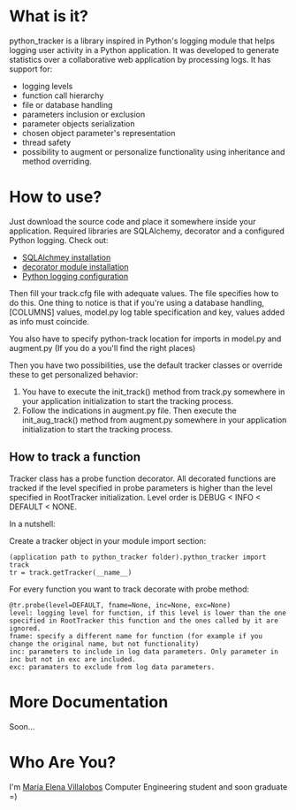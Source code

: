 What is it?
========
python_tracker is a library inspired in Python's logging module that helps logging user activity in a Python application.
It was developed to generate statistics over a collaborative web application by processing logs.
It has support for:

* logging levels
* function call hierarchy
* file or database handling
* parameters inclusion or exclusion
* parameter objects serialization 
* chosen object parameter's representation
* thread safety
* possibility to augment or personalize functionality using inheritance and method overriding.

How to use?
========
Just download the source code and place it somewhere inside your application.
Required libraries are SQLAlchemy, decorator and a configured Python logging.
Check out:

* [SQLAlchmey installation][sqlalchemy-install]
* [decorator module installation][decorator-install]
* [Python logging configuration][python-logging]

Then fill your track.cfg file with adequate values. The file specifies how to do this.
One thing to notice is that if you're using a database handling, [COLUMNS] values, model.py log table specification and key, values added as info must coincide.

You also have to specify python-track location for imports in model.py and augment.py 
(If you do a <git grep FIXME> you'll find the right places)

Then you have two possibilities, use the default tracker classes or override these to get personalized behavior:

1. You have to execute the init_track() method from track.py somewhere in your application initialization to start the tracking process.
2. Follow the indications in augment.py file. Then execute the init_aug_track() method from augment.py somewhere in your application initialization to start the tracking process.

How to track a function
-------------------------------------------

Tracker class has a probe function decorator. 
All decorated functions are tracked if the level specified in probe parameters is higher than the level specified in RootTracker initialization. 
Level order is DEBUG < INFO < DEFAULT < NONE.

In a nutshell:

Create a tracker object in your module import section:

	(application path to python_tracker folder).python_tracker import track
	tr = track.getTracker(__name__)

For every function you want to track decorate with probe method:

	@tr.probe(level=DEFAULT, fname=None, inc=None, exc=None)
	level: logging level for function, if this level is lower than the one specified in RootTracker this function and the ones called by it are ignored.
	fname: specify a different name for function (for example if you change the original name, but not functionality)
	inc: parameters to include in log data parameters. Only parameter in inc but not in exc are included. 
	exc: paramaters to exclude from log data parameters.

More Documentation
==================
Soon...

Who Are You?
============
I'm [María Elena Villalobos][mati] Computer Engineering student and soon graduate =)


[sqlalchemy-install]:http://www.sqlalchemy.org/docs/05/intro.html#installing-sqlalchemy
[decorator-install]:http://pypi.python.org/pypi/decorator
[python-logging]:http://docs.python.org/library/logging.html
[mati]:http://be.linkedin.com/in/mevp7